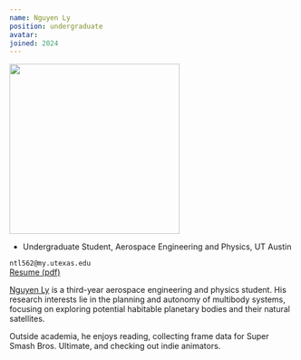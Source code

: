 ```yaml
---
name: Nguyen Ly
position: undergraduate
avatar:
joined: 2024
---
```


<img width="300" src="{{site.baseurl}}/images/people/{{page.avatar}}" data-action="zoom">

- Undergraduate Student, Aerospace Engineering and Physics, UT Austin<br>

<i class="fa fa-envelope-o"></i> `ntl562@my.utexas.edu`<br>
<i class="fa fa-newspaper-o"></i> [Resume (pdf)](/documents/Ly_Nguyen_Resume.pdf)<br>

[Nguyen Ly](https://www.linkedin.com/in/ngly712/) is a third-year aerospace engineering and physics student. His research interests lie in the planning and autonomy of multibody systems, focusing on exploring potential habitable planetary bodies and their natural satellites.

Outside academia, he enjoys reading, collecting frame data for Super Smash Bros. Ultimate, and checking out indie animators.
